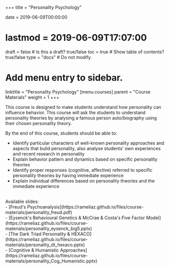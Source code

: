 +++
title = "Personality Psychology"

date = 2019-06-09T00:00:00
# lastmod = 2019-06-09T17:07:00

draft = false  # Is this a draft? true/false
toc = true  # Show table of contents? true/false
type = "docs"  # Do not modify.

# Add menu entry to sidebar.
linktitle = "Personality Psychology"
[menu.courses]
  parent = "Course Materials"
  weight = 1
+++

This course is designed to make students understand how personality can influence behavior. This course will ask the students to understand personality theories by analysing a famous person auto/biography using their chosen personality theory.

By the end of this course, students should be able to: <br>
- Identify particular characters of well-known personality approaches and aspects that bulid personality, also analyse students' own experiences and recent research in personality </br>
- Explain behavior pattern and dynamics based on specific personality theories <br>
- Identify proper responses (cognitive, affective) referred to specific personality theories by having immediate experience </br>
- Explain individual differences based on personality theories and the immediate experience <br>
</br>
Available slides: <br>
- [Freud's Psychoanalysis](https://rameliaz.github.io/files/course-materials/personality_freud.pdf) </br>
- [Eysenck's Behavioural Genetics & McCrae & Costa's Five Factor Model](https://rameliaz.github.io/files/course-materials/personality_eysenck_big5.pptx) <br>
- [The Dark Triad Personality & HEXACO](https://rameliaz.github.io/files/course-materials/personality_dt_hexaco.pptx) </br>
- [Cognitive & Humanistic Approaches](https://rameliaz.github.io/files/course-materials/personality_Cog_Humanistic.pptx) <br>
</br>

